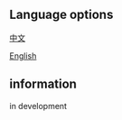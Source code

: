 ## Language options
[中文](https://github.com/cekys/filecheck/blob/master/README.zh_CN.md)

[English](https://github.com/cekys/filecheck/blob/master/README.md)

## information
in development
